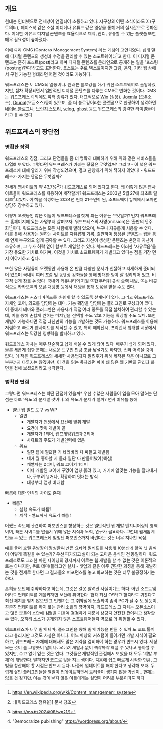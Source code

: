 ## 개요
현대는 인터넷으로 전세상이 연결되어 소통하고 있다. 지구상의 어떤 소식이라도 X (구 트의터), 페이스북 같은 소셜 미디어나 유튜브 같은 영상을 통해 거의 실시간으로 전파된다. 이러한 이유로 디지털 콘텐츠를 효율적으로 제작, 관리, 유통할 수 있는 플랫폼 또한 매우 필요성이 높아졌다.

이에 따라 CMS (Contens Management System) 라는 개념이 고안되었다. 쉽게 말해 디지털 콘텐츠의 생성과 수정을 관리할 수 있는 소포트웨어라[^1]고 한다. 이 디지털 콘텐츠는 흔히 포스트(post)라고 하며 디지털 콘텐츠를 온라인으로 공개하는 일을 '포스팅(posting)한다'라고도 표현한다. 포스트는 주로 텍스트이지만 그림, 음악, 기타 웹 상에서 구현 가능한 형태라면 어떤 것이라도 가능하다.

워드프레스는 이 CMS의 일종이다. 원래는 블로깅을 하기 위한 소트트웨어로 출발하였지만, 점차 확장되면서 일반적인 디지털 콘텐츠를 다루는 CMS로 변화한 것이다. CMS는 워드프레스 이외에도 여러 종류가 있다. 대표적으로 [Wix](https://www.wix.com/) (상용), [Joomla](https://www.joomla.org/) (오픈소스), [Drupal](https://www.drupal.org/)(오픈소스)등이 있으며, 좀 더 블로깅이라는 플랫폼으로 한정하여 생각하면 [네이버 블로그](https://section.blog.naver.com/)나, [브런치 스토리](https://brunch.co.kr/), [velog](https://velog.io/), [ghost](https://ghost.org/) 등도 워드프레스의 강력한 라이벌들이라고 볼 수 있다.

## 워드프레스의 장단점
### 명확한 장점
워드프레스의 장점, 그리고 단점들을 좀 더 명확히 대비하기 위해 위와 같은 서비스들을 나열해 보았다. 그렇다면 워드프레스가 가지는 장점은 무엇일까? 그리고 - 이 책은 워드프레스에 대해 알리기 위해 작성되었으며, 결코 찬양하기 위해 적히지 않았다! - 워드프레스가 가지는 단점은 무엇일까?

전세계 웹사이트의 약 43.7%[^2]가 워드프레스로 되어 있다고 한다. 왜 이렇게 많은 웹사이트들이 워드프레스를 이용하여 제작할까? 워드프레스는 2003년 5월 27에 최초로 릴리즈[^3]되었다. 이 책을 작성하는 2024년 현재 21주년이 된, 소프트웨어 업계에서 보자면 상당히 장수하고 있다.

이렇게 오랫동안 많은 이들이 워드프레스를 찾게 되는 이유는 무엇일까? 먼저 워드프레스 홈페이지에 있는 사명부터 살펴보자. 워드프레스의 사명(mission)은 '출판의 민주화'[^4]이다. 워드프레스는 모든 사람에게 열려 있으며, 누구나 자유롭게 사용할 수 있다. 이를 통해 사용자는 원하는 사이트를 자유롭게 기록, 출판하며 생성된 콘텐츠는 웹을 통해 언제 누구와도 쉽게 공유할 수 있다. 그리고 자신이 생성한 콘텐츠는 온전히 자신이 소유하며, 그 누가 허락 없이 함부로 개입할 수 있다. 워드프레스는 이러한 '자유로움'을 가장 중요한 가치로 여기며, 이것을 기치로 소프트웨어가 개발되고 있다는 점을 가장 먼저 이야기하고 싶다.

또한 많은 사람들이 오랫동안 사용해 온 만큼 다양한 문서가 친절하고 자세하게 준비되어 있으며 국내외 여러 포럼 및 동영상 강좌들을 통해 방대한 양이 잘 정리되어 있고, 비교적 쉽게 찾을 수 있다. 국내외 커뮤니티의 지원 또한 두터워 공식 슬랙 채널, 또는 비공식으로 카카오톡의 오픈 채팅방 등에서 채팅을 통해 도움을 받을 수도 있다.

워드프레스는 커스터마이즈를 손쉽게 할 수 있도록 설계되어 있다. 그리고 워드프레스 자체인 코어, 외모를 담당하는 테마, 기능 확장을 담당하는 플러그인로 구성되어 있다. 이 중에서 테마와 플러그인은 사용자가 직접 여러 종류를 직접 설치하여 관리할 수 있는데, 이를 통해 손쉽게 원하는 디자인을 선택할 수도 있고 기능을 확장할 수도 있다. 또한 개발이 가능하다면 직접 자신만의 기능을 개발하는 것도 가능하다. 워드프레스를 이용해 저렴하고 빠르게 웹사이트를 제작할 수 있고, 특히 에이전시, 프리랜서 웹개발 시장에서 워드프레스는 막강한 영향력을 발휘하고 있다.

워드프레스 자체는 매우 단순하고 쉽게 배울 수 있게 되어 있다. 배우기 쉽게 되어 있다. 물론 새롭게 접한 분께는 새로운 도구인 만큼 조금 낯설기도 하지만, 전혀 어려울 것이 없다. 이 책은 워드프레스의 세세한 사용법까지 알려주기 위해 제작된 책은 아니므로 그 부분까지 다루지는 않겠지만, 이 책을 읽는 독자라면 이미 꽤 많은 웹 기반의 관리자 화면을 접해 보셨으리라고 생각한다.

### 명확한 단점
그렇다면 워드프레스는 어떤 단점이 있을까? 우선 수많은 사람들이 입을 모아 말하는 단점은 바로 '속도'의 문제일 것이다. 왜 속도가 문제가 될까? 먼저 비유를 통해 

- 일반 웹 빌드 도구 vs WP
	- 일반
		- 개발자가 맨땅에서 요건에 맞춰 개발
		- 요건에 맞춰 개발이 끝
		- 개발자가 1티어, 웹프레임워크가 2티어
		- 사이트의 주도가 개발인력에 있음
	- 워프
		- 일단 웹에 필요한 거 바리바리 다 싸들고 개발됨
		- 네가 뭘 좋아할 지 몰라 일단 다 만들어봤어(핵심)
		- 개발자는 2티어, 워프 코어가 1티어
		- 이미 개발된 코어에 구멍이 엄청 뚫려 있고, 거기에 알맞는 기능을 잘라내거나, 구부려 넣거나, 확장하여 덧대는 방식.
		- 태생부터 엄청 비대함!

빠름에 대한  인식의 차이도 존재
- 빠름?
	- 실행 속도가 빠름?
	- 제작 - 발표까지 속도가 빠름?

어쨌든 속도에 관련하여 퍼포먼스를 향상하는 것은 일반적인 웹 개발 엔지니어링의 영역이며, 빠른 사이트를 만들기 위해 많은 지식과 노력, 연구가 필요하다. 그런데 쉽게쉽게 만들 수 있는 워드프레스에 엄청난 퍼포먼스까지 바란다는 것은 너무 지나친 욕심.

예를 들어 호텔 주방장이 정성들여 만든 요리와 밀키트를 사용해 10분만에 끓여 낸 음식이 어떻게 똑같을 수 있는가? 우선 피가되고 살이 되는 고마운 음식인 건 동일하다. 워드프레스로도 그러한 파인 다이닝의 경지까지 이르는 웹 개발을 할 수 없는 것은 이론적으로는 아니지만, 주로 테마/플러그인 설치 - 셋업과 같은 아주 간단한 과정을 통해 개발하는 것을 전제로 한다면 그 결과물의 퍼포먼스를 놓고 비교하는 것은 너무 불공정하기는 하다.

흔히들 보안에 취약하다고 하는데, 그것은 잘못 알려진 사실이기도 하다. 어떤 소프트웨어라도 업데이트를 게을리하면 보안에 취약한다. 현재 최신 OS라고 할지라도 귀찮다고 최신 패치를 받지 않으면 그 언젠가는 그 취약점에 노출되여 좀비 PC가 될 수 도 있듯이, 꾸준히 업데이트를 하지 않는 관리 소홀의 영역이지, 워드프레스 그 자체는 오픈소스이고 많은 분들이 보안에 심혈을 기울여 점검하기 때문에 상당히 안전한 편이라고 생각할 수 있다. 오히려 소스가 공개되지 않은 소프트웨어들이 역으로 더 위험할 수 있다.

워드프레스가 너무 쉽게 테마, 플러그인을 통해 쉽게 기능을 만들 수 있어 노 코드 툴이라고 불리지만 그것도 사실은 아니다. 어느 이상의 커스텀이 들어가면 개발 지식이 필요하고, 워드프레스 자체에 대해새도 많은 지식을 겸비해야 하는 경우가 반드시 있다. 세상 모든 것이 늘 그렇듯이 말이다. 오히려 개발자 없이 뚝딱뚝딱 해낼 수 있다고 좋아할 수 있지만, 수고 없이 얻는 것은 없다. 그것들은 개발적인 관점에서 보았을 때 모두 '개발 부채'에 해당한다. 말하자면 코드로 빚을 지는 셈이다. 처음에 쉽고 빠르게 시작한 만큼, 그 빚을 청산해야 할 시점은 반드시 온다. 나중에 업데이트를 해야 한다고 생각해 보자. 두껍게 쌓인 플러그인들을 일일이 업데이트하면서 트러블이 생기지 않을 자신이.. 현재는 있을 것 같지만, 이는 겪어 보지 않은 이들에게는 설명이 어려운 부분이기도 하다.

[^1]: https://en.wikipedia.org/wiki/Content_management_system
[^2]:: [[워드프레스 점유율]] 문서 참조
[^3]: https://ma.tt/2024/05/wp21/]
[^4]: "Democratize publishing" https://wordpress.org/about/
